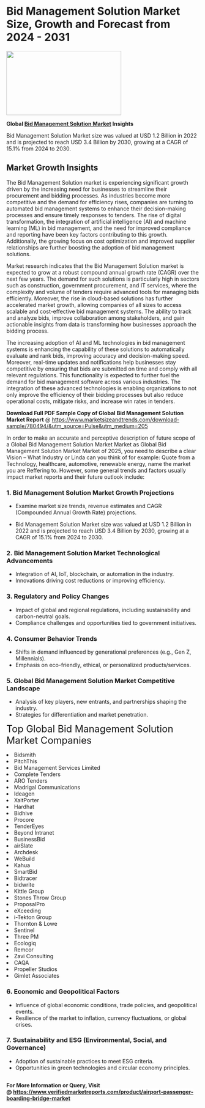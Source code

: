 <H1>Bid Management Solution Market Size, Growth and Forecast from 2024 - 2031</H1><img class="aligncenter size-medium wp-image-584254" src="https://thirdeyenews.in/wp-content/uploads/2024/09/Global-Market-Research-300x168.jpeg" alt="" width="300" height="168" /><p><strong>Global&nbsp;<a href="https://www.marketsizeandtrends.com/download-sample/780494/&amp;utm_source=Pulse&amp;utm_medium=205">Bid Management Solution Market</a> Insights</strong></p><p>Bid Management Solution Market size was valued at USD 1.2 Billion in 2022 and is projected to reach USD 3.4 Billion by 2030, growing at a CAGR of 15.1% from 2024 to 2030.</p><p><h2>Market Growth Insights</h2> <p>The Bid Management Solution market is experiencing significant growth driven by the increasing need for businesses to streamline their procurement and bidding processes. As industries become more competitive and the demand for efficiency rises, companies are turning to automated bid management systems to enhance their decision-making processes and ensure timely responses to tenders. The rise of digital transformation, the integration of artificial intelligence (AI) and machine learning (ML) in bid management, and the need for improved compliance and reporting have been key factors contributing to this growth. Additionally, the growing focus on cost optimization and improved supplier relationships are further boosting the adoption of bid management solutions.</p> <p><a href="#"></a></p> <p>Market research indicates that the Bid Management Solution market is expected to grow at a robust compound annual growth rate (CAGR) over the next few years. The demand for such solutions is particularly high in sectors such as construction, government procurement, and IT services, where the complexity and volume of tenders require advanced tools for managing bids efficiently. Moreover, the rise in cloud-based solutions has further accelerated market growth, allowing companies of all sizes to access scalable and cost-effective bid management systems. The ability to track and analyze bids, improve collaboration among stakeholders, and gain actionable insights from data is transforming how businesses approach the bidding process.</p> <p>The increasing adoption of AI and ML technologies in bid management systems is enhancing the capability of these solutions to automatically evaluate and rank bids, improving accuracy and decision-making speed. Moreover, real-time updates and notifications help businesses stay competitive by ensuring that bids are submitted on time and comply with all relevant regulations. This functionality is expected to further fuel the demand for bid management software across various industries. The integration of these advanced technologies is enabling organizations to not only improve the efficiency of their bidding processes but also reduce operational costs, mitigate risks, and increase win rates in tenders.</p> <p></p><p><span class=""><strong>Download Full PDF Sample Copy of Global Bid Management Solution Market Report</strong> @ <a href="https://www.marketsizeandtrends.com/download-sample/780494/&amp;utm_source=Pulse&amp;utm_medium=205" target="_blank">https://www.marketsizeandtrends.com/download-sample/780494/&amp;utm_source=Pulse&amp;utm_medium=205</a></span></p><p>In order to make an accurate and perceptive description of future scope of a Global&nbsp;Bid Management Solution Market Market as Global&nbsp;Bid Management Solution Market Market of 2025, you need to describe a clear Vision &ndash; What Industry or Linda can you think of for example: Quote from a Technology, healthcare, automotive, renewable energy, name the market you are Reffering to. However, some general trends and factors usually impact market reports and their future outlook include:</p><h3>1.&nbsp;<strong>Bid Management Solution Market Growth Projections</strong></h3><ul><li>Examine market size trends, revenue estimates and CAGR (Compounded Annual Growth Rate) projections.</li><li><p>Bid Management Solution Market size was valued at USD 1.2 Billion in 2022 and is projected to reach USD 3.4 Billion by 2030, growing at a CAGR of 15.1% from 2024 to 2030.</p></li></ul><h3>2.&nbsp;<strong>Bid Management Solution Market Technological Advancements</strong></h3><ul><li>Integration of AI, IoT, blockchain, or automation in the industry.</li><li>Innovations driving cost reductions or improving efficiency.</li></ul><h3>3.&nbsp;<strong>Regulatory and Policy Changes</strong></h3><ul><li>Impact of global and regional regulations, including sustainability and carbon-neutral goals.</li><li>Compliance challenges and opportunities tied to government initiatives.</li></ul><h3>4.&nbsp;<strong>Consumer Behavior Trends</strong></h3><ul><li>Shifts in demand influenced by generational preferences (e.g., Gen Z, Millennials).</li><li>Emphasis on eco-friendly, ethical, or personalized products/services.</li></ul><h3>5.&nbsp;<strong>Global Bid Management Solution Market Competitive Landscape</strong></h3><ul><li>Analysis of key players, new entrants, and partnerships shaping the industry.</li><li>Strategies for differentiation and market penetration.</li></ul><p data-pm-slice="1 1 []"><span style="color: inherit; font-family: inherit; font-size: 25px;">Top Global Bid Management Solution Market Companies</span></p><div class="" data-test-id=""><p><li>Bidsmith</li><li> PitchThis</li><li> Bid Management Services Limited</li><li> Complete Tenders</li><li> ARO Tenders</li><li> Madrigal Communications</li><li> Ideagen</li><li> XaitPorter</li><li> Hardhat</li><li> Bidhive</li><li> Procore</li><li> TenderEyes</li><li> Beyond Intranet</li><li> BusinessBid</li><li> airSlate</li><li> Archdesk</li><li> WeBuild</li><li> Kahua</li><li> SmartBid</li><li> Bidtracer</li><li> bidwrite</li><li> Kittle Group</li><li> Stones Throw Group</li><li> ProposalPro</li><li> eXceeding</li><li> i-Tekton Group</li><li> Thornton & Lowe</li><li> Sentinel</li><li> Three PM</li><li> Ecologiq</li><li> Remcor</li><li> Zavi Consulting</li><li> CAQA</li><li> Propeller Studios</li><li> Gimlet Associates</li></p></div><h3>6.&nbsp;<strong>Economic and Geopolitical Factors</strong></h3><ul><li>Influence of global economic conditions, trade policies, and geopolitical events.</li><li>Resilience of the market to inflation, currency fluctuations, or global crises.</li></ul><h3>7.&nbsp;<strong>Sustainability and ESG (Environmental, Social, and Governance)</strong></h3><ul><li>Adoption of sustainable practices to meet ESG criteria.</li><li>Opportunities in green technologies and circular economy principles.</li></ul><h2><strong style="font-size: 14px;">For More Information or Query, Visit @&nbsp;</strong><a style="background-color: #ffffff; font-size: 14px;" href="https://www.marketsizeandtrends.com/report/bid-management-solution-market/" target="_blank">https://www.verifiedmarketreports.com/product/airport-passenger-boarding-bridge-market</a></h2>
